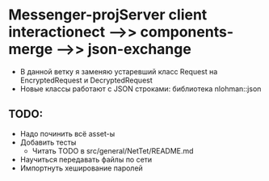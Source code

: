 # Messenger-projServer client interactionect -->> components-merge -->> json-exchange
* В данной ветку я заменяю устаревший класс Request на EncryptedRequest и DecryptedRequest 
* Новые классы работают с JSON строками: библиотека nlohman::json 


## TODO:
 * Надо починить всё asset-ы
 * Добавить тесты
   * Читать TODO в src/general/NetTet/README.md
 * Научиться передавать файлы по сети
 * Импортнуть хеширование паролей